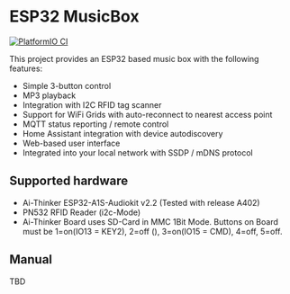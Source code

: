 # ESP32 MusicBox

[![PlatformIO CI](https://github.com/mirkosertic/ESP32MusicBox/actions/workflows/build.yml/badge.svg)](https://github.com/mirkosertic/ESP32MusicBox/actions/workflows/build.yml)

This project provides an ESP32 based music box with the following features:

* Simple 3-button control
* MP3 playback
* Integration with I2C RFID tag scanner
* Support for WiFi Grids with auto-reconnect to nearest access point
* MQTT status reporting / remote control
* Home Assistant integration with device autodiscovery
* Web-based user interface
* Integrated into your local network with SSDP / mDNS protocol

## Supported hardware

* Ai-Thinker ESP32-A1S-Audiokit v2.2 (Tested with release A402)
* PN532 RFID Reader (i2c-Mode)
* Ai-Thinker Board uses SD-Card in MMC 1Bit Mode. Buttons on Board must be 1=on(IO13 = KEY2), 2=off (), 3=on(IO15 = CMD), 4=off, 5=off.

## Manual

TBD
